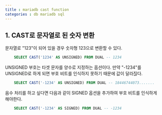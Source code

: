 ```yaml
---
title : mariadb cast function
categories : db mariadb sql
---
```


## 1. CAST로 문자열로 된 숫자 변환

문자열로 "123"이 되어 있을 경우 숫자형 123으로 변환할 수 있다. 

~~~sql
    SELECT CAST('1234' AS UNSIGNED) FROM DUAL -- 1234
~~~

UNSIGNED 부호는 타겟 문자를 양수로 지정하는 옵션이다.
만약 "-1234"를 UNSIGNED로 하게 되면 부호 비트를 인식하지 못하기 때문에 값이 달라짅다. 

~~~sql
    SELECT CAST('-1234' AS UNSIGNED) FROM DUAL -- 18446744073.......
~~~

음수 처리를 하고 싶다면 다음과 같이 SIGNED 옵션을 추가하여 부호 비트를 인식하게 해야한다.

~~~sql
    SELECT CAST('-1234' AS SIGNED) FROM DUAL -- -1234
~~~
